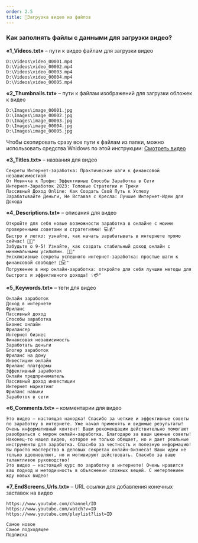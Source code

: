 ```yaml
---
order: 2.5
title: 📄Загрузка видео из файлов
---
```




### **Как заполнять файлы с данными для загрузки видео?**

**«1_Videos.txt»** – пути к видео файлам для загрузки видео

```
D:\Videos\video_00001.mp4
D:\Videos\video_00002.mp4
D:\Videos\video_00003.mp4
D:\Videos\video_00004.mp4
D:\Videos\video_00005.mp4
```

**«2_Thumbnails.txt»** – пути к файлам изображений для загрузки обложек к видео

```
D:\Images\image_00001.jpg
D:\Images\image_00002.jpg
D:\Images\image_00003.jpg
D:\Images\image_00004.jpg
D:\Images\image_00005.jpg
```

Чтобы скопировать сразу все пути к файлам из папки, можно использовать средства Wnidows по этой инструкции: [Смотреть видео](https://www.youtube.com/watch?v=Z4V6sIms4k4)

**«3_Titles.txt»** – названия для видео

```Plaintext
Секреты Интернет-заработка: Практические шаги к финансовой независимостиой
От Новичка к Профи: Эффективные Способы Заработка в Сети
Интернет-Заработок 2023: Топовые Стратегии и Трюки
Пассивный Доход Online: Как Создать Свой Путь к Успеху
Зарабатывайте Деньги, Не Вставая с Кресла: Лучшие Интернет-Идеи для Дохода
```

**«4_Descriptions.txt»** – описания для видео

```
Откройте для себя новые возможности заработка в онлайне с моими проверенными советами и стратегиями! 💻💰"
Быстро и легко: узнайте, как начать зарабатывать в интернете прямо сейчас! 🚀💸"
Забудьте о 9-5! Узнайте, как создать стабильный доход онлайн с минимальными усилиями. 💼🌐"
Эксклюзивные секреты успешного интернет-заработка: простые шаги к финансовой свободе! 🌟💻"
Погружение в мир онлайн-заработка: откройте для себя лучшие методы для быстрого и эффективного дохода! 💡💳"
```

**«5_Keywords.txt»** – теги для видео

```
Онлайн заработок
Доход в интернете
Фриланс
Пассивный доход
Способы заработка
Бизнес онлайн
Фрилансер
Интернет бизнес
Финансовая независимость
Заработать деньги
Блогер заработок
Фриланс на дому
Инвестиции онлайн
Фриланс платформы
Эффективный заработок
Онлайн предприниматель
Пассивный доход инвестиции
Интернет маркетинг
Фриланс навыки
Заработок в сети
```

**«6_Comments.txt»** – комментарии для видео

```
Это видео — настоящая находка! Спасибо за четкие и эффективные советы по заработку в интернете. Уже начал применять и видимые результаты!
Очень информативный контент! Ваши рекомендации действительно помогают разобраться с миром онлайн-заработка. Благодарю за ваши ценные советы!
Наконец-то нашел видео, которое не только обещает, но и дает реальные инструменты для заработка. Спасибо за честность и полезную информацию!
Вы просто мастерство в деловых секретах онлайн-бизнеса! Ваши идеи не только вдохновляют, но и мотивируют действовать. Спасибо за ваше талантливое руководство!
Это видео – настоящий курс по заработку в интернете! Очень нравится ваш подход и методичность в объяснении сложных вещей. С нетерпением жду новых видео!
```

**«7_EndScreens_Urls.txt»** – URL ссылки для добавления конечных заставок на видео

```
https://www.youtube.com/channel/ID
https://www.youtube.com/watch?v=ID
https://www.youtube.com/playlist?list=ID
```

```
Самое новое
Самое подходящее
Подписка
```